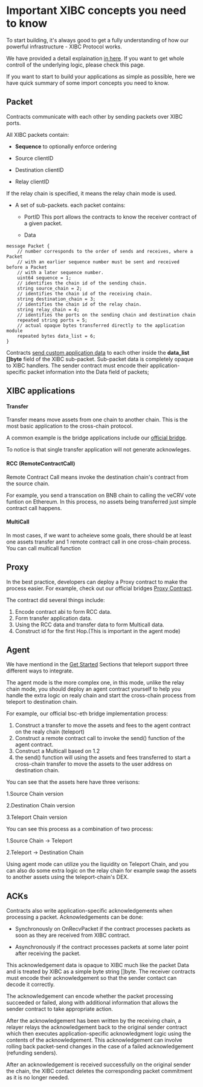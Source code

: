 # Important XIBC concepts you need to know

To start building, it's always good to get a fully understanding of how our powerful infrastructure - XIBC Protocol works.

We have provided a detail explaination [in here](https://chain-docs.teleport.network/modules/XIBC/#). If you want to get whole controll of the underlying logic, please check this page.

If you want to start to build your applications as simple as possible, here we have quick summary of some import concepts you need to know.

## Packet

Contracts communicate with each other by sending packets over XIBC ports. 

All XIBC packets contain:

- **Sequence** to optionally enforce ordering

- Source clientID

- Destination clientID

- Relay clientID

If the relay chain is specified, it means the relay chain mode is used.

- A set of sub-packets. each packet contains:

  - PortID This port allows the contracts to know the receiver contract of a given packet.
  
  - Data

```Solidity
message Packet {
    // number corresponds to the order of sends and receives, where a Packet
    // with an earlier sequence number must be sent and received before a Packet
    // with a later sequence number.
    uint64 sequence = 1;
    // identifies the chain id of the sending chain.
    string source_chain = 2;
    // identifies the chain id of the receiving chain.
    string destination_chain = 3;
    // identifies the chain id of the relay chain.
    string relay_chain = 4;
    // identifies the ports on the sending chain and destination chain
    repeated string ports = 5;
    // actual opaque bytes transferred directly to the application module
    repeated bytes data_list = 6;
}
```

Contracts [send custom application data](../Integration-Guide-(Testnet)/2DataType.md) to each other inside the **data_list []byte** field of the XIBC sub-packet. Sub-packet data is completely opaque to XIBC handlers. The sender contract must encode their application-specific packet information into the Data field of packets;

## XIBC applications

#### Transfer

Transfer means move assets from one chain to another chain. This is the most basic application to the cross-chain protocol.

A common example is the bridge applications include our [official bridge](https://bridge.testnet.teleport.network/).

To notice is that single transfer application will not generate acknowleges.

#### RCC (RemoteContractCall)

Remote Contract Call means invoke the destination chain's contract from the source chain.

For example, you send a transcation on BNB chain to calling the veCRV vote funtion on Ethereum. In this process, no assets being transferred just simple contract call happens.

#### MultiCall

In most cases, if we want to acheieve some goals, there should be at least one assets transfer and 1 remote contract call in one cross-chain process. You can call multicall function

## Proxy

In the best practice, developers can deploy a Proxy contract to make the process easier. For example, check out our official bridges [Proxy Contract](https://github.com/teleport-network/xibc-contracts/blob/main/evm/contracts/apps/agent/Proxy.sol).

The contract did several things include:

1. Encode contract abi to form RCC data.
2. Form transfer application data.
3. Using the RCC data and transfer data to form Multicall data.
4. Construct id for the first Hop.(This is important in the agent mode)



## Agent

We have mentiond in the [Get Started](../Integration-Guide-(Testnet)/1Get-Started.md) Sections that teleport support three different ways to integrate.

The agent mode is the more complex one, in this mode, unlike the relay chain mode, you should deploy an agent contract yourself to help you handle the extra logic on realy chain and start the cross-chain process from teleport to destination chain.

For example, our official bsc-eth bridge implementation process:

1. Construct a transfer to move the assets and fees to the agent contract on the realy chain (teleport)
2. Construct a remote contract call to invoke the send() function of the agent contract.
3. Construct a Multicall based on 1.2 
4. the send() function will using the assets and fees transferred to start a cross-chain transfer to move the assets to the user address on destination chain. 

You can see that the assets here have three verisons:

1.Source Chain version

2.Destination Chain version

3.Teleport Chain version

You can see this process as a combination of two process:

1.Source Chain -> Teleport

2.Teleport -> Destination Chain


Using agent mode can utilize you the liquidity on Teleport Chain, and you can also do some extra logic on the relay chain for example swap the assets to another assets using the teleport-chain's DEX.

## ACKs

Contracts also write application-specific acknowledgements when processing a packet. Acknowledgements can be done:

- Synchronously on OnRecvPacket if the contract processes packets as soon as they are received from XIBC contract.

- Asynchronously if the contract processes packets at some later point after receiving the packet.

This acknowledgement data is opaque to XIBC much like the packet Data and is treated by XIBC as a simple byte string []byte. The receiver contracts must encode their acknowledgement so that the sender contact can decode it correctly.

The acknowledgement can encode whether the packet processing succeeded or failed, along with additional information that allows the sender contract to take appropriate action.

After the acknowledgement has been written by the receiving chain, a relayer relays the acknowledgement back to the original sender contract which then executes application-specific acknowledgment logic using the contents of the acknowledgement. This acknowledgement can involve rolling back packet-send changes in the case of a failed acknowledgement (refunding senders).

After an acknowledgement is received successfully on the original sender the chain, the XIBC contact deletes the corresponding packet commitment as it is no longer needed.

